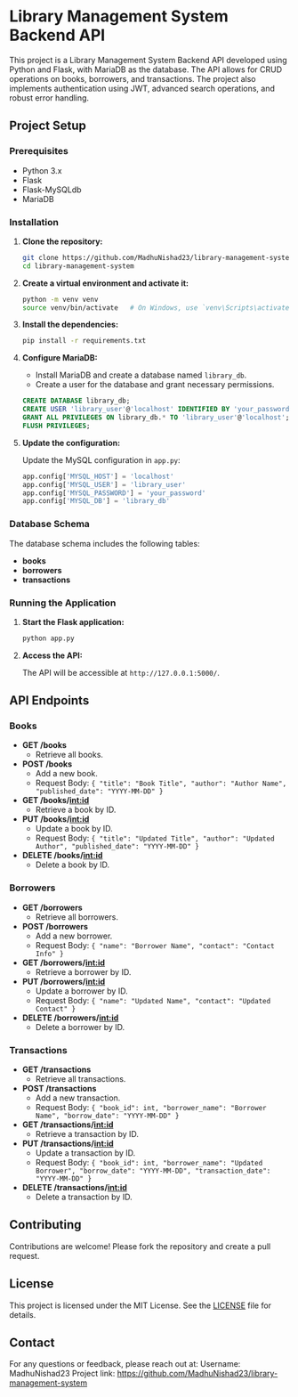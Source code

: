 # Library Management System Backend API

This project is a Library Management System Backend API developed using Python and Flask, with MariaDB as the database. The API allows for CRUD operations on books, borrowers, and transactions. The project also implements authentication using JWT, advanced search operations, and robust error handling.

## Project Setup

### Prerequisites

- Python 3.x
- Flask
- Flask-MySQLdb
- MariaDB

### Installation

1. **Clone the repository:**

    ```bash
    git clone https://github.com/MadhuNishad23/library-management-system.git
    cd library-management-system
    ```

2. **Create a virtual environment and activate it:**

    ```bash
    python -m venv venv
    source venv/bin/activate   # On Windows, use `venv\Scripts\activate`
    ```

3. **Install the dependencies:**

    ```bash
    pip install -r requirements.txt
    ```

4. **Configure MariaDB:**

    - Install MariaDB and create a database named `library_db`.
    - Create a user for the database and grant necessary permissions.

    ```sql
    CREATE DATABASE library_db;
    CREATE USER 'library_user'@'localhost' IDENTIFIED BY 'your_password';
    GRANT ALL PRIVILEGES ON library_db.* TO 'library_user'@'localhost';
    FLUSH PRIVILEGES;
    ```

5. **Update the configuration:**

    Update the MySQL configuration in `app.py`:

    ```python
    app.config['MYSQL_HOST'] = 'localhost'
    app.config['MYSQL_USER'] = 'library_user'
    app.config['MYSQL_PASSWORD'] = 'your_password'
    app.config['MYSQL_DB'] = 'library_db'
    ```

### Database Schema

The database schema includes the following tables:

- **books**
- **borrowers**
- **transactions**

### Running the Application

1. **Start the Flask application:**

    ```bash
    python app.py
    ```

2. **Access the API:**

    The API will be accessible at `http://127.0.0.1:5000/`.

## API Endpoints

### Books

- **GET /books**
    - Retrieve all books.
- **POST /books**
    - Add a new book.
    - Request Body: `{ "title": "Book Title", "author": "Author Name", "published_date": "YYYY-MM-DD" }`
- **GET /books/<int:id>**
    - Retrieve a book by ID.
- **PUT /books/<int:id>**
    - Update a book by ID.
    - Request Body: `{ "title": "Updated Title", "author": "Updated Author", "published_date": "YYYY-MM-DD" }`
- **DELETE /books/<int:id>**
    - Delete a book by ID.

### Borrowers

- **GET /borrowers**
    - Retrieve all borrowers.
- **POST /borrowers**
    - Add a new borrower.
    - Request Body: `{ "name": "Borrower Name", "contact": "Contact Info" }`
- **GET /borrowers/<int:id>**
    - Retrieve a borrower by ID.
- **PUT /borrowers/<int:id>**
    - Update a borrower by ID.
    - Request Body: `{ "name": "Updated Name", "contact": "Updated Contact" }`
- **DELETE /borrowers/<int:id>**
    - Delete a borrower by ID.

### Transactions

- **GET /transactions**
    - Retrieve all transactions.
- **POST /transactions**
    - Add a new transaction.
    - Request Body: `{ "book_id": int, "borrower_name": "Borrower Name", "borrow_date": "YYYY-MM-DD" }`
- **GET /transactions/<int:id>**
    - Retrieve a transaction by ID.
- **PUT /transactions/<int:id>**
    - Update a transaction by ID.
    - Request Body: `{ "book_id": int, "borrower_name": "Updated Borrower", "borrow_date": "YYYY-MM-DD", "transaction_date": "YYYY-MM-DD" }`
- **DELETE /transactions/<int:id>**
    - Delete a transaction by ID.

## Contributing

Contributions are welcome! Please fork the repository and create a pull request.

## License

This project is licensed under the MIT License. See the [LICENSE](LICENSE) file for details.

## Contact

For any questions or feedback, please reach out at:
  Username: MadhuNishad23
  Project link: https://github.com/MadhuNishad23/library-management-system

